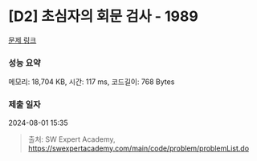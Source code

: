 # [D2] 초심자의 회문 검사 - 1989 

[문제 링크](https://swexpertacademy.com/main/code/problem/problemDetail.do?contestProbId=AV5PyTLqAf4DFAUq) 

### 성능 요약

메모리: 18,704 KB, 시간: 117 ms, 코드길이: 768 Bytes

### 제출 일자

2024-08-01 15:35



> 출처: SW Expert Academy, https://swexpertacademy.com/main/code/problem/problemList.do